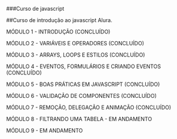 ###Curso de javascript

##Curso de introdução ao javascript Alura.

MÓDULO 1 - INTRODUÇÃO (CONCLUÍDO)

MÓDULO 2 - VARIÁVEIS E OPERADORES (CONCLUÍDO)

MÓDULO 3 - ARRAYS, LOOPS E ESTILOS (CONCLUÍDO)

MÓDULO 4 - EVENTOS, FORMULÁRIOS E CRIANDO EVENTOS (CONCLUÍDO)

MÓDULO 5 - BOAS PRÁTICAS EM JAVASCRIPT (CONCLUÍDO)

MÓDULO 6 - VALIDAÇÃO DE COMPONENTES (CONCLUÍDO)

MÓDULO 7 - REMOÇÃO, DELEGAÇÃO E ANIMAÇÃO (CONCLUÍDO)

MÓDULO 8 - FILTRANDO UMA TABELA - EM ANDAMENTO

MÓDULO 9 - EM ANDAMENTO
